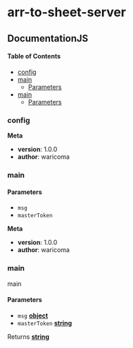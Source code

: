 # arr-to-sheet-server

## DocumentationJS

<!-- Generated by documentation.js. Update this documentation by updating the source code. -->

#### Table of Contents

- [config][1]
- [main][2]
  - [Parameters][3]
- [main][4]
  - [Parameters][5]

### config

**Meta**

- **version**: 1.0.0
- **author**: waricoma

### main

#### Parameters

- `msg`  
- `masterToken`  

**Meta**

- **version**: 1.0.0
- **author**: waricoma

### main

main

#### Parameters

- `msg` **[object][6]** 
- `masterToken` **[string][7]** 

Returns **[string][7]** 

[1]: #config

[2]: #main

[3]: #parameters

[4]: #main-1

[5]: #parameters-1

[6]: https://developer.mozilla.org/docs/Web/JavaScript/Reference/Global_Objects/Object

[7]: https://developer.mozilla.org/docs/Web/JavaScript/Reference/Global_Objects/String
